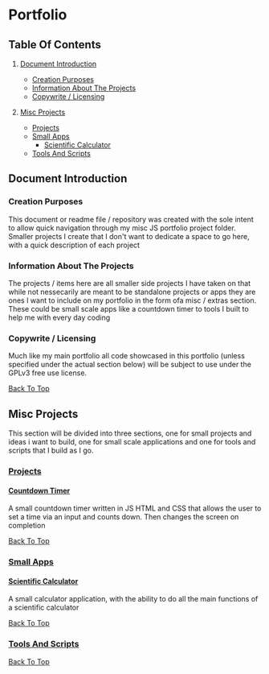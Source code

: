 # Portfolio

## Table Of Contents

1. [Document Introduction](#document-introduction)

   - [Creation Purposes](#creation-purposes)
   - [Information About The Projects](#information-about-the-projects)
   - [Copywrite / Licensing](#copywrite-/-licensing)

2. [Misc Projects](#misc-projects)
   - [Projects](#projects)
   - [Small Apps](#small-apps)
      * [Scientific Calculator](#scientific-calculator)
   - [Tools And Scripts](#tools-and-scripts)

## Document Introduction

### Creation Purposes

This document or readme file / repository was created with the sole intent to allow quick navigation through my misc JS portfolio project folder. Smaller projects I create that I don't want to dedicate a space to go here, with a quick description of each project

### Information About The Projects

The projects / items here are all smaller side projects I have taken on that while not nessecarily are meant to be standalone projects or apps they are ones I want to include on my portfolio in the form ofa misc / extras section. These could be small scale apps like a countdown timer to tools I built to help me with every day coding

### Copywrite / Licensing

Much like my main portfolio all code showcased in this portfolio (unless specified under the actual section below) will be subject to use under the GPLv3 free use license.

[Back To Top](#Portfolio)

## Misc Projects

This section will be divided into three sections, one for small projects and ideas i want to build, one for small scale applications and one for tools and scripts that I build as I go.

### [Projects](https://github.com/ShaAnder/Misc_JS_Portfolio_Projects/tree/main/projects)

#### [Countdown Timer](https://github.com/ShaAnder/Misc_JS_Portfolio_Projects/tree/main/projects/coundown_timer)

A small countdown timer written in JS HTML and CSS that allows the user to set a time via an input and counts down. Then changes the screen on completion

[Back To Top](#Portfolio)

### [Small Apps](https://github.com/ShaAnder/Misc_JS_Portfolio_Projects/tree/main/apps)

#### [Scientific Calculator](https://github.com/ShaAnder/Misc_JS_Portfolio_Projects/tree/main/apps/calculator)

A small calculator application, with the ability to do all the main functions of a scientific calculator

[Back To Top](#Portfolio)

### [Tools And Scripts](https://github.com/ShaAnder/Misc_JS_Portfolio_Projects/tree/main/tools_scripts)

[Back To Top](#Portfolio)
